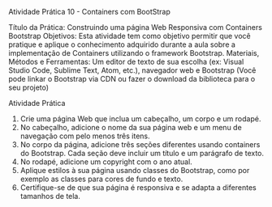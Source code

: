 ​Atividade Prática 10 - Containers com BootStrap

​Título da Prática: Construindo uma página Web Responsiva com Containers Bootstrap
​Objetivos: Esta atividade tem como objetivo permitir que você pratique e aplique o conhecimento adquirido durante a aula sobre a implementação de Containers utilizando o framework Bootstrap.
​Materiais, Métodos e Ferramentas: Um editor de texto de sua escolha (ex: Visual Studio Code, Sublime Text, Atom, etc.), navegador web e Bootstrap (Você pode linkar o Bootstrap via CDN ou fazer o download da biblioteca para o seu projeto)

​Atividade Prática

1. Crie uma página Web que inclua um cabeçalho, um corpo e um rodapé.
2. No cabeçalho, adicione o nome da sua página web e um menu de navegação com pelo menos três itens.
3. No corpo da página, adicione três seções diferentes usando containers do Bootstrap. Cada seção deve incluir um título e um parágrafo de texto.
4. No rodapé, adicione um copyright com o ano atual.
5. Aplique estilos à sua página usando classes do Bootstrap, como por exemplo as classes para cores de fundo e texto.
6. Certifique-se de que sua página é responsiva e se adapta a diferentes tamanhos de tela.​
